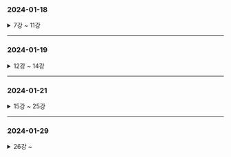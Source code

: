 ### 2024-01-18

<details>
<summary> 7강 ~ 11강 </summary>
<div markdown="1">


- 7강 폰트작업
- 8강 프론트엔드 프레임워크 문법 비교
   - https://component-party.dev/ 
- 9강 스벨트5문법 
  - 스벨트 5 beta - 문서 - https://svelte-5-preview.vercel.app/docs ( 룬 문법 )
  - 스벨트 - 문서 - https://svelte.dev/docs/introduction
  - 스벨트킷 - 문서 - https://kit.svelte.dev/docs
  - 스벨트킷2 (스벨트5)기준으로 알려줘~ 이런 방식으로 gpt사용 권장
- 11강 

</div>
</details>

---
### 2024-01-19

<details>
<summary> 12강 ~ 14강 </summary>
<div markdown="2">

- 12강
  - 포메터 설정
- 13강 (https://www.youtube.com/watch?v=ns-24_2P2PM)
  - 소스코드는 routes에 작성
  - layout 사용 방법
- 14강 https://www.youtube.com/watch?v=0cBPMacdZR0
  - 소셜 로그인, 파일 업로드, 쿠키 관련 yml작업 

</div>
</details>

---
### 2024-01-21

<details>
<summary> 15강 ~ 25강 </summary>
<div markdown="3">

- 15강 https://www.youtube.com/watch?v=Cp2pM0UEqv4
- 16강 https://www.youtube.com/watch?v=iS2WYr0ohR4
  -  gitignore에 src/main/generated 추가 
- 17강 https://youtu.be/VaxUxLPMRLw
  -  initNotProd 샘플 생성 
- 18강 https://www.youtube.com/watch?v=VaxUxLPMRLw
  -  Get /api/v1/posts
- 19강 https://www.youtube.com/watch?v=-wwaeYTfpLA
  -  /p/list 작업
- 20강 https://www.youtube.com/watch?v=DwJDutYa52U
  -  openAPI 문서 정보를 토대로 통신 데이터와 관련된 타입스크립트를 생성 후 글 리스트에 적용
  - 자바랑 자바 스크립트랑 클래스의 정보 API관련된 정보는 swagger에 의해서 공유가 된다.
  - "npx openapi-typescript " + backUrl + "/v3/api-docs/apiV1 -o ./front/src/lib/types/api/v1/schema.d.ts"
  - 위 코드를 통하여 변환을 해준다
- 21강 https://www.youtube.com/watch?v=ttph4UKuhzs
  -  openapi-fetch 를 사용해서 fetch를 더 편하게
  -  라이브러리 - openapi-typescript - openapi-fetch - https://github.com/drwpow/openapi-typescript/tree/main/packages/openapi-fetch
- 22강 https://www.youtube.com/watch?v=Z7lXbq01snU
  -  백엔드 주소를 환경변수로 통합
- 23강 https://www.youtube.com/watch?v=cfa4S4gUqLI
  -  rq.svelte.ts 도입하여 자주 사용하는 로직 모아두기
- 24강 https://www.youtube.com/watch?v=0eTTkCl03hE
  -  글 상세보기 
- 25강
<details>
<summary>작업 1 : findById(id) 예외처리 코드를 단순화</summary>
<div markdown="1">

기존 코드(src/main/java/com/ll/rsv/domain/post/post/controller/ApiV1PostController.java)   
```java
Post post = postService.findById(id).orElseThrow(() -> new GlobalException("404-1", "존재하지 않는 글입니다."));
```   
새 코드(src/main/java/com/ll/rsv/domain/post/post/controller/ApiV1PostController.java)   
```java
Post post = postService.findById(id).orElseThrow(GlobalException.E404::new); // 기존 코드가 너무 길어서 이렇게 줄임
 ```
</div>
</details>

<details>
<summary>작업 2 : 예외발생시 출력되는 JSON의 내용을 커스터마이징</summary>
<div markdown="2">

새 코드(src/main/java/com/ll/rsv/global/exceptionHandlers/GlobalExceptionHandler.java)   
```java
package com.ll.rsv.global.exceptionHandlers;

import com.ll.rsv.global.exceptions.GlobalException;
import com.ll.rsv.global.rq.Rq;
import com.ll.rsv.global.rsData.RsData;
import com.ll.rsv.standard.base.Empty;
import lombok.RequiredArgsConstructor;
import org.springframework.http.HttpStatus;
import org.springframework.http.ResponseEntity;
import org.springframework.web.bind.annotation.ControllerAdvice;
import org.springframework.web.bind.annotation.ExceptionHandler;
import org.springframework.web.bind.annotation.ResponseStatus;

import java.io.PrintWriter;
import java.io.StringWriter;
import java.util.LinkedHashMap;
import java.util.Map;

@ControllerAdvice
@RequiredArgsConstructor
public class GlobalExceptionHandler {
  private final Rq rq;

  @ExceptionHandler(Exception.class)
  public ResponseEntity<Object> handleException(Exception ex) {
    // 아래 `throw ex;` 코드는 API 요청이 아닌 경우에만 실행된다.
    // if (rq.isApi()) throw ex; // 어짜피 이 서버(스프링부트)를 API서버로만 이용할 것이므로 이 코드는 필요 없다.

    return handleApiException(ex);
  }

  // 자연스럽게 발생시킨 예외처리
  private ResponseEntity<Object> handleApiException(Exception ex) {
    Map<String, Object> body = new LinkedHashMap<>();
    body.put("resultCode", "500-1");
    body.put("statusCode", 500);
    body.put("msg", ex.getLocalizedMessage());

    LinkedHashMap<String, Object> data = new LinkedHashMap<>();
    body.put("data", data);

    StringWriter sw = new StringWriter();
    PrintWriter pw = new PrintWriter(sw);
    ex.printStackTrace(pw);
    data.put("trace", sw.toString().replace("\t", "    ").split("\\r\\n"));

    String path = rq.getCurrentUrlPath();
    data.put("path", path);

    body.put("success", false);
    body.put("fail", true);

    return new ResponseEntity<>(body, HttpStatus.INTERNAL_SERVER_ERROR);
  }

  // 개발자가 명시적으로 발생시킨 예외처리
  @ExceptionHandler(GlobalException.class)
  @ResponseStatus // 참고로 이 코드의 역할은 error 내용의 스키마를 타입스크립트화 하는데 있다.
  public ResponseEntity<RsData<Empty>> handle(GlobalException ex) {
    HttpStatus status = HttpStatus.valueOf(ex.getRsData().getStatusCode());
    rq.setStatusCode(ex.getRsData().getStatusCode());

    return new ResponseEntity<>(ex.getRsData(), status);
  }
}
```
</div>
</details>

<details>
<summary>작업 3 : 글 상세보기 페이지 구현</summary>
<div markdown="3">

새 코드(front/src/routes/p/[id]/+page.svelte)
```javascript
<script lang="ts">
  import { page } from '$app/stores';
  import rq from '$lib/rq/rq.svelte';

  async function load() {
    const { data, error } = await rq
      .apiEndPoints()
      .GET('/api/v1/posts/{id}', { params: { path: { id: parseInt($page.params.id) } } });

    // 이 코드가 실행되면 아래에 `{:catch error}` 부분으로 넘어감
    if (error) throw error;

    return data!;
  }
</script>

{#await load()}
  <div>loading...</div>
{:then { data: { item: post } }}
  <h1>{post.title}</h1>
  <div class="whitespace-pre-line">{post.body}</div>
{:catch error}
  <!-- .msg 로 접근할 수 있는 이유는 스프링부트의 에러관련 출력을 커스터마이징 했기 때문 -->
  {error.msg}
{/await}
```
</div>
</details>

</div>
</details>

----
### 2024-01-29

<details>
<summary> 26강 ~ </summary>
<div markdown="3">

- 26강 https://www.youtube.com/watch?v=cO0MH2iFzwU
  - 글 수정기능 구현
- 27강 https://www.youtube.com/watch?v=ejPoS8M8f4g
  - 글 수정 후 메세지와 redirect
- 28강 https://www.youtube.com/watch?v=PpwtevXexWA
  - 글 수정 시 공개여부도 같이 편집하도록 체크박스 도입
- 29강 https://www.youtube.com/watch?v=qBVXwbaGYsc
  - 로그인 폼 처리
- 30강 https://www.youtube.com/watch?v=HFRbVAKFmT8
  - 로그인 폼 구현, 성공 시 코드상에 보이지 않는 쿠기 2개 브라우저에 저장
  - 요청에 헤더와 바디 / 응답에 헤더와 바디가 존재
```javascript
const { data, error } = await rq.apiEndPoints().POST('/api/v1/members/login', {
      body: {
        username: form.username.value,
        password: form.password.value
      }
    });
// 응답의 바디는 정리되어 들어가지만 헤더는 보이지 않는다.
// 헤더 안에 쿠키가 들어가있다.
```
- 31강 https://www.youtube.com/watch?v=Vd7-duNm6V0
  - 로그인 성공하면 rq.member객체 필드들에 값을 채워넣기
</div>
</details>